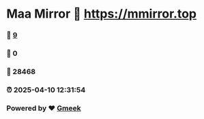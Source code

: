 # Maa Mirror :link: https://mmirror.top 
### :page_facing_up: [9](https://mmirror.top/tag.html) 
### :speech_balloon: 0 
### :hibiscus: 28468 
### :alarm_clock: 2025-04-10 12:31:54 
### Powered by :heart: [Gmeek](https://github.com/Meekdai/Gmeek)
